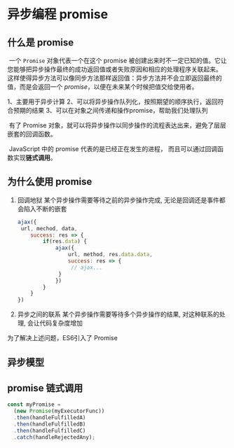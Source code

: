 # 异步编程 promise

## 什么是 promise

​		一个 `Promise` 对象代表一个在这个 promise 被创建出来时不一定已知的值。它让您能够把异步操作最终的成功返回值或者失败原因和相应的处理程序关联起来。 这样使得异步方法可以像同步方法那样返回值：异步方法并不会立即返回最终的值，而是会返回一个 *promise*，以便在未来某个时候把值交给使用者。

1、主要用于异步计算
2、可以将异步操作队列化，按照期望的顺序执行，返回符合预期的结果
3、可以在对象之间传递和操作promise，帮助我们处理队列

​		有了 Promise 对象，就可以将异步操作以同步操作的流程表达出来，避免了层层嵌套的回调函数。

​		JavaScript 中的 promise 代表的是已经正在发生的进程， 而且可以通过回调函数实现**链式调用**。

## 为什么使用 promise

1. 回调地狱
   某个异步操作需要等待之前的异步操作完成, 无论是回调还是事件都会陷入不断的嵌套

   ```js
   ajax({
   	url, mechod, data,
       success: res => {
           if(res.data) {
               ajax({
                   url, method, res.data.data,
                   success: res => {
                   	// ajax...
   	            }
               })
           }
       }
   })
   ```

2. 异步之间的联系
   某个异步操作需要等待多个异步操作的结果, 对这种联系的处理, 会让代码复杂度增加

为了解决上述问题，ES6引入了 Promise

## 异步模型

## promise 链式调用

```js
const myPromise =
  (new Promise(myExecutorFunc))
  .then(handleFulfilledA)
  .then(handleFulfilledB)
  .then(handleFulfilledC)
  .catch(handleRejectedAny);
```



[参考]: https://www.jianshu.com/p/5833a2ae8035	"简书"
[参考]: https://developer.mozilla.org/zh-CN/docs/Web/JavaScript/Reference/Global_Objects/Promise	"MDN"

